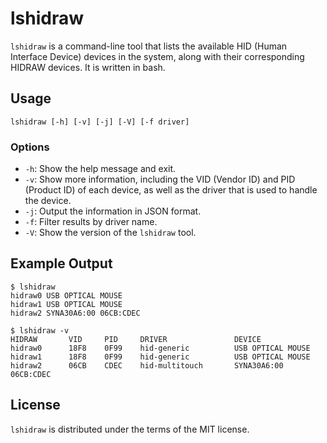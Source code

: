 # lshidraw

`lshidraw` is a command-line tool that lists the available HID (Human Interface Device) devices in the system, along with their corresponding HIDRAW devices. It is written in bash.

## Usage

```
lshidraw [-h] [-v] [-j] [-V] [-f driver]
```

### Options

* `-h`: Show the help message and exit.
* `-v`: Show more information, including the VID (Vendor ID) and PID (Product ID) of each device, as well as the driver that is used to handle the device.
* `-j`: Output the information in JSON format.
* `-f`: Filter results by driver name.
* `-V`: Show the version of the `lshidraw` tool.

## Example Output
```
$ lshidraw
hidraw0 USB OPTICAL MOUSE
hidraw1 USB OPTICAL MOUSE
hidraw2 SYNA30A6:00 06CB:CDEC
```

```
$ lshidraw -v
HIDRAW  	 VID 	 PID 	 DRIVER               DEVICE
hidraw0 	 18F8 	 0F99 	 hid-generic          USB OPTICAL MOUSE 
hidraw1 	 18F8 	 0F99 	 hid-generic          USB OPTICAL MOUSE 
hidraw2 	 06CB 	 CDEC 	 hid-multitouch       SYNA30A6:00 06CB:CDEC
```

## License

`lshidraw` is distributed under the terms of the MIT license.
